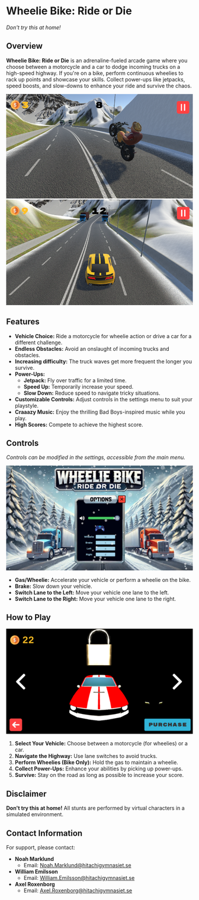 # Wheelie Bike: Ride or Die

*Don't try this at home!*

## Overview

**Wheelie Bike: Ride or Die** is an adrenaline-fueled arcade game where you choose between a motorcycle and a car to dodge incoming trucks on a high-speed highway. If you're on a bike, perform continuous wheelies to rack up points and showcase your skills. Collect power-ups like jetpacks, speed boosts, and slow-downs to enhance your ride and survive the chaos.

![Bike Gameplay](Images/PlayWithBike.png)
![Car Gameplay](Images/PlayWithCar.png)

## Features

- **Vehicle Choice:** Ride a motorcycle for wheelie action or drive a car for a different challenge.
- **Endless Obstacles:** Avoid an onslaught of incoming trucks and obstacles.
- **Increasing difficulty:** The truck waves get more frequent the longer you survive.
- **Power-Ups:**
  - **Jetpack:** Fly over traffic for a limited time.
  - **Speed Up:** Temporarily increase your speed.
  - **Slow Down:** Reduce speed to navigate tricky situations.
- **Customizable Controls:** Adjust controls in the settings menu to suit your playstyle.
- **Craaazy Music:** Enjoy the thrilling Bad Boys-inspired music while you play.
- **High Scores:** Compete to achieve the highest score.

## Controls

*Controls can be modified in the settings, accessible from the main menu.*

![Changing the controls](Images/Controls.png)

- **Gas/Wheelie:** Accelerate your vehicle or perform a wheelie on the bike.
- **Brake:** Slow down your vehicle.
- **Switch Lane to the Left:** Move your vehicle one lane to the left.
- **Switch Lane to the Right:** Move your vehicle one lane to the right.

## How to Play

![Selecting a vehicle](Images/Shop.png)

1. **Select Your Vehicle:** Choose between a motorcycle (for wheelies) or a car.
2. **Navigate the Highway:** Use lane switches to avoid trucks.
3. **Perform Wheelies (Bike Only):** Hold the gas to maintain a wheelie.
4. **Collect Power-Ups:** Enhance your abilities by picking up power-ups.
5. **Survive:** Stay on the road as long as possible to increase your score.

## Disclaimer

**Don't try this at home!** All stunts are performed by virtual characters in a simulated environment.

## Contact Information

For support, please contact:

- **Noah Marklund**
  - Email: [Noah.Marklund@hitachigymnasiet.se](mailto:Noah.marklund@hitachigymnasiet.se)
- **William Emilsson**
  - Email: [William.Emilsson@hitachigymnasiet.se](mailto:William.Emilsson@hitachigymnasiet.se)
- **Axel Roxenborg**
  - Email: [Axel.Roxenborg@hitachigymnasiet.se](mailto:Axel.Roxenborg@hitachigymnasiet.se)
